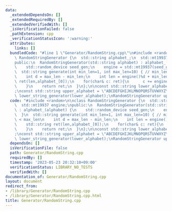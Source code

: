 ```yaml
---
data:
  _extendedDependsOn: []
  _extendedRequiredBy: []
  _extendedVerifiedWith: []
  _isVerificationFailed: false
  _pathExtension: cpp
  _verificationStatusIcon: ':warning:'
  attributes:
    links: []
  bundledCode: "#line 1 \"Generator/RandomString.cpp\"\n#include <random>\n\nclass\
    \ RandomStringGenerator {\n  std::string alphabet_;\n  std::mt19937 engine;\n\
    public:\n  RandomStringGenerator(std::string alphabet) : alphabet_(alphabet) {\n\
    \    std::random_device seed_gen;\n    engine = std::mt19937(seed_gen());\n  }\n\
    \  std::string generate(int min_len=1, int max_len=10) { // min_len <= len < max_len\n\
    \    int d = max_len - min_len;\n    int len = engine()%d + min_len;\n    std::string\
    \ ret(len,alphabet_[0]);\n    for(char& c: ret){\n      c += engine()%alphabet_.length();\n\
    \    }\n    return ret;\n  }\n};\n\nconst std::string lower_alphabet = \"abcdefghijklmnopqrstuvwxyz\"\
    ;\nconst std::string upper_alphabet = \"ABCDEFGHIJKLMNOPQRSTUVWXYZ\";\n\nRandomStringGenerator\
    \ lower_string_generator(lower_alphabet);\nRandomStringGenerator upper_string_generator(upper_alphabet);\n"
  code: "#include <random>\n\nclass RandomStringGenerator {\n  std::string alphabet_;\n\
    \  std::mt19937 engine;\npublic:\n  RandomStringGenerator(std::string alphabet)\
    \ : alphabet_(alphabet) {\n    std::random_device seed_gen;\n    engine = std::mt19937(seed_gen());\n\
    \  }\n  std::string generate(int min_len=1, int max_len=10) { // min_len <= len\
    \ < max_len\n    int d = max_len - min_len;\n    int len = engine()%d + min_len;\n\
    \    std::string ret(len,alphabet_[0]);\n    for(char& c: ret){\n      c += engine()%alphabet_.length();\n\
    \    }\n    return ret;\n  }\n};\n\nconst std::string lower_alphabet = \"abcdefghijklmnopqrstuvwxyz\"\
    ;\nconst std::string upper_alphabet = \"ABCDEFGHIJKLMNOPQRSTUVWXYZ\";\n\nRandomStringGenerator\
    \ lower_string_generator(lower_alphabet);\nRandomStringGenerator upper_string_generator(upper_alphabet);\n"
  dependsOn: []
  isVerificationFile: false
  path: Generator/RandomString.cpp
  requiredBy: []
  timestamp: '2023-05-23 20:32:10+09:00'
  verificationStatus: LIBRARY_NO_TESTS
  verifiedWith: []
documentation_of: Generator/RandomString.cpp
layout: document
redirect_from:
- /library/Generator/RandomString.cpp
- /library/Generator/RandomString.cpp.html
title: Generator/RandomString.cpp
---
```

